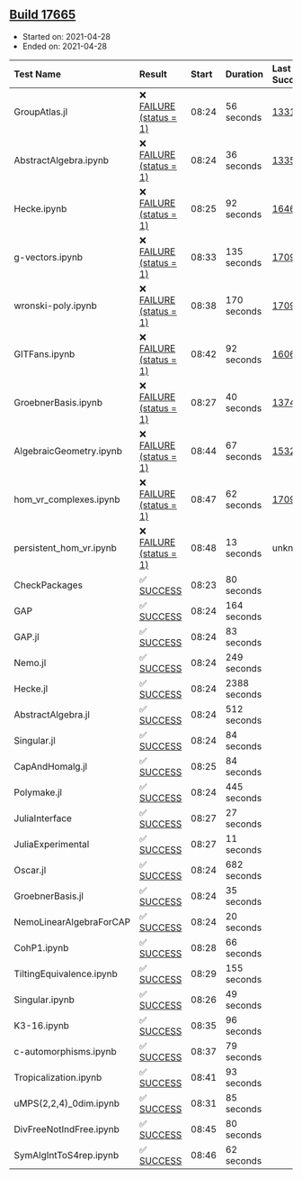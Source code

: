 ## [Build 17665](https://oscarci.mathematik.uni-kl.de/job/oscar/17665/)

* Started on: 2021-04-28
* Ended on: 2021-04-28

| Test Name    | Result | Start | Duration | Last Success | First Failure |
|:-------------|:-------|:------|:---------|:-------------|:--------------|
| GroupAtlas.jl | ❌ [FAILURE (status = 1)](https://oscarci.mathematik.uni-kl.de/job/oscar/17665/artifact/logs/build-17665/GroupAtlas.jl.log) | 08:24 | 56 seconds | [13311](https://oscarci.mathematik.uni-kl.de/job/oscar/13311/) | [13312](https://oscarci.mathematik.uni-kl.de/job/oscar/13312/) |
| AbstractAlgebra.ipynb | ❌ [FAILURE (status = 1)](https://oscarci.mathematik.uni-kl.de/job/oscar/17665/artifact/logs/build-17665/AbstractAlgebra.ipynb.log) | 08:24 | 36 seconds | [13355](https://oscarci.mathematik.uni-kl.de/job/oscar/13355/) | [13356](https://oscarci.mathematik.uni-kl.de/job/oscar/13356/) |
| Hecke.ipynb | ❌ [FAILURE (status = 1)](https://oscarci.mathematik.uni-kl.de/job/oscar/17665/artifact/logs/build-17665/Hecke.ipynb.log) | 08:25 | 92 seconds | [16463](https://oscarci.mathematik.uni-kl.de/job/oscar/16463/) | [16464](https://oscarci.mathematik.uni-kl.de/job/oscar/16464/) |
| g-vectors.ipynb | ❌ [FAILURE (status = 1)](https://oscarci.mathematik.uni-kl.de/job/oscar/17665/artifact/logs/build-17665/g-vectors.ipynb.log) | 08:33 | 135 seconds | [17099](https://oscarci.mathematik.uni-kl.de/job/oscar/17099/) | [17100](https://oscarci.mathematik.uni-kl.de/job/oscar/17100/) |
| wronski-poly.ipynb | ❌ [FAILURE (status = 1)](https://oscarci.mathematik.uni-kl.de/job/oscar/17665/artifact/logs/build-17665/wronski-poly.ipynb.log) | 08:38 | 170 seconds | [17098](https://oscarci.mathematik.uni-kl.de/job/oscar/17098/) | [17099](https://oscarci.mathematik.uni-kl.de/job/oscar/17099/) |
| GITFans.ipynb | ❌ [FAILURE (status = 1)](https://oscarci.mathematik.uni-kl.de/job/oscar/17665/artifact/logs/build-17665/GITFans.ipynb.log) | 08:42 | 92 seconds | [16068](https://oscarci.mathematik.uni-kl.de/job/oscar/16068/) | [16069](https://oscarci.mathematik.uni-kl.de/job/oscar/16069/) |
| GroebnerBasis.ipynb | ❌ [FAILURE (status = 1)](https://oscarci.mathematik.uni-kl.de/job/oscar/17665/artifact/logs/build-17665/GroebnerBasis.ipynb.log) | 08:27 | 40 seconds | [13748](https://oscarci.mathematik.uni-kl.de/job/oscar/13748/) | [13749](https://oscarci.mathematik.uni-kl.de/job/oscar/13749/) |
| AlgebraicGeometry.ipynb | ❌ [FAILURE (status = 1)](https://oscarci.mathematik.uni-kl.de/job/oscar/17665/artifact/logs/build-17665/AlgebraicGeometry.ipynb.log) | 08:44 | 67 seconds | [15322](https://oscarci.mathematik.uni-kl.de/job/oscar/15322/) | [15323](https://oscarci.mathematik.uni-kl.de/job/oscar/15323/) |
| hom_vr_complexes.ipynb | ❌ [FAILURE (status = 1)](https://oscarci.mathematik.uni-kl.de/job/oscar/17665/artifact/logs/build-17665/hom_vr_complexes.ipynb.log) | 08:47 | 62 seconds | [17099](https://oscarci.mathematik.uni-kl.de/job/oscar/17099/) | [17100](https://oscarci.mathematik.uni-kl.de/job/oscar/17100/) |
| persistent_hom_vr.ipynb | ❌ [FAILURE (status = 1)](https://oscarci.mathematik.uni-kl.de/job/oscar/17665/artifact/logs/build-17665/persistent_hom_vr.ipynb.log) | 08:48 | 13 seconds | unknown | unknown |
| CheckPackages | ✅ [SUCCESS](https://oscarci.mathematik.uni-kl.de/job/oscar/17665/artifact/logs/build-17665/CheckPackages.log) | 08:23 | 80 seconds |  |  |
| GAP | ✅ [SUCCESS](https://oscarci.mathematik.uni-kl.de/job/oscar/17665/artifact/logs/build-17665/GAP.log) | 08:24 | 164 seconds |  |  |
| GAP.jl | ✅ [SUCCESS](https://oscarci.mathematik.uni-kl.de/job/oscar/17665/artifact/logs/build-17665/GAP.jl.log) | 08:24 | 83 seconds |  |  |
| Nemo.jl | ✅ [SUCCESS](https://oscarci.mathematik.uni-kl.de/job/oscar/17665/artifact/logs/build-17665/Nemo.jl.log) | 08:24 | 249 seconds |  |  |
| Hecke.jl | ✅ [SUCCESS](https://oscarci.mathematik.uni-kl.de/job/oscar/17665/artifact/logs/build-17665/Hecke.jl.log) | 08:24 | 2388 seconds |  |  |
| AbstractAlgebra.jl | ✅ [SUCCESS](https://oscarci.mathematik.uni-kl.de/job/oscar/17665/artifact/logs/build-17665/AbstractAlgebra.jl.log) | 08:24 | 512 seconds |  |  |
| Singular.jl | ✅ [SUCCESS](https://oscarci.mathematik.uni-kl.de/job/oscar/17665/artifact/logs/build-17665/Singular.jl.log) | 08:24 | 84 seconds |  |  |
| CapAndHomalg.jl | ✅ [SUCCESS](https://oscarci.mathematik.uni-kl.de/job/oscar/17665/artifact/logs/build-17665/CapAndHomalg.jl.log) | 08:25 | 84 seconds |  |  |
| Polymake.jl | ✅ [SUCCESS](https://oscarci.mathematik.uni-kl.de/job/oscar/17665/artifact/logs/build-17665/Polymake.jl.log) | 08:24 | 445 seconds |  |  |
| JuliaInterface | ✅ [SUCCESS](https://oscarci.mathematik.uni-kl.de/job/oscar/17665/artifact/logs/build-17665/JuliaInterface.log) | 08:27 | 27 seconds |  |  |
| JuliaExperimental | ✅ [SUCCESS](https://oscarci.mathematik.uni-kl.de/job/oscar/17665/artifact/logs/build-17665/JuliaExperimental.log) | 08:27 | 11 seconds |  |  |
| Oscar.jl | ✅ [SUCCESS](https://oscarci.mathematik.uni-kl.de/job/oscar/17665/artifact/logs/build-17665/Oscar.jl.log) | 08:24 | 682 seconds |  |  |
| GroebnerBasis.jl | ✅ [SUCCESS](https://oscarci.mathematik.uni-kl.de/job/oscar/17665/artifact/logs/build-17665/GroebnerBasis.jl.log) | 08:24 | 35 seconds |  |  |
| NemoLinearAlgebraForCAP | ✅ [SUCCESS](https://oscarci.mathematik.uni-kl.de/job/oscar/17665/artifact/logs/build-17665/NemoLinearAlgebraForCAP.log) | 08:24 | 20 seconds |  |  |
| CohP1.ipynb | ✅ [SUCCESS](https://oscarci.mathematik.uni-kl.de/job/oscar/17665/artifact/logs/build-17665/CohP1.ipynb.log) | 08:28 | 66 seconds |  |  |
| TiltingEquivalence.ipynb | ✅ [SUCCESS](https://oscarci.mathematik.uni-kl.de/job/oscar/17665/artifact/logs/build-17665/TiltingEquivalence.ipynb.log) | 08:29 | 155 seconds |  |  |
| Singular.ipynb | ✅ [SUCCESS](https://oscarci.mathematik.uni-kl.de/job/oscar/17665/artifact/logs/build-17665/Singular.ipynb.log) | 08:26 | 49 seconds |  |  |
| K3-16.ipynb | ✅ [SUCCESS](https://oscarci.mathematik.uni-kl.de/job/oscar/17665/artifact/logs/build-17665/K3-16.ipynb.log) | 08:35 | 96 seconds |  |  |
| c-automorphisms.ipynb | ✅ [SUCCESS](https://oscarci.mathematik.uni-kl.de/job/oscar/17665/artifact/logs/build-17665/c-automorphisms.ipynb.log) | 08:37 | 79 seconds |  |  |
| Tropicalization.ipynb | ✅ [SUCCESS](https://oscarci.mathematik.uni-kl.de/job/oscar/17665/artifact/logs/build-17665/Tropicalization.ipynb.log) | 08:41 | 93 seconds |  |  |
| uMPS(2,2,4)_0dim.ipynb | ✅ [SUCCESS](https://oscarci.mathematik.uni-kl.de/job/oscar/17665/artifact/logs/build-17665/uMPS-2-2-4-_0dim.ipynb.log) | 08:31 | 85 seconds |  |  |
| DivFreeNotIndFree.ipynb | ✅ [SUCCESS](https://oscarci.mathematik.uni-kl.de/job/oscar/17665/artifact/logs/build-17665/DivFreeNotIndFree.ipynb.log) | 08:45 | 80 seconds |  |  |
| SymAlgIntToS4rep.ipynb | ✅ [SUCCESS](https://oscarci.mathematik.uni-kl.de/job/oscar/17665/artifact/logs/build-17665/SymAlgIntToS4rep.ipynb.log) | 08:46 | 62 seconds |  |  |
